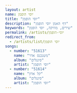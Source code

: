 ```yaml
---
layout: artist
name: יוסי הופמן
title: "יוסי הופמן"
description: "דף האמן יוסי הופמן"
keywords: "שירים, מוזיקה, יוסי הופמן"
permalink: /artists/יוסי-הופמן
redirect_from:
  - /artists/list/יוסי הופמן
songs:
  - number: "51613"
    name: "משנכנס אדר"
    album: "סינגלים"
    artist: "יוסי הופמן"
  - number: "51614"
    name: "קל אדון"
    album: "סינגלים"
    artist: "יוסי הופמן"
---
```

